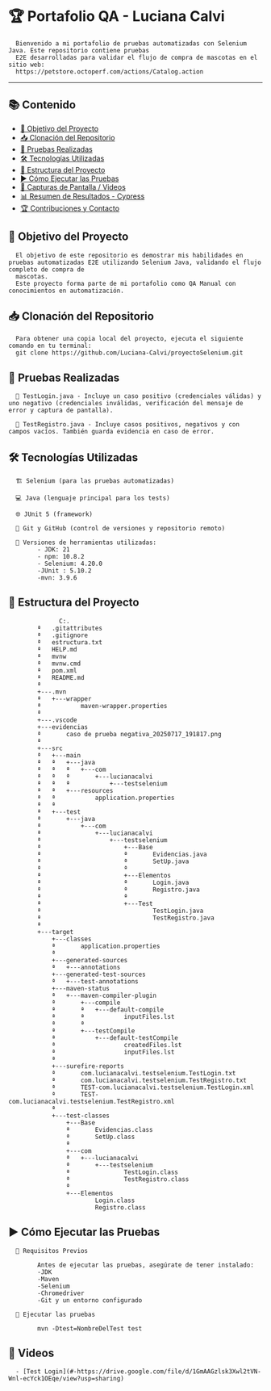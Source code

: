 # 🏆 Portafolio QA - Luciana Calvi

      Bienvenido a mi portafolio de pruebas automatizadas con Selenium Java. Este repositorio contiene pruebas 
      E2E desarrolladas para validar el flujo de compra de mascotas en el sitio web: 
      https://petstore.octoperf.com/actions/Catalog.action 
-----------------------------------------------------------------------------------------------------------------------------------------------------------------------------------------------------------------------------------------------------
## 📚 Contenido

- [🎯 Objetivo del Proyecto](#-objetivo-del-proyecto)
- [📥 Clonación del Repositorio](#-clonación-del-repositorio)
- [🚀 Pruebas Realizadas](#-pruebas-realizadas)
- [🛠️ Tecnologías Utilizadas](#-tecnologías-utilizadas)
- [📂 Estructura del Proyecto](#-estructura-del-proyecto)
- [▶️ Cómo Ejecutar las Pruebas](#️-cómo-ejecutar-las-pruebas)
- [📸 Capturas de Pantalla / Videos](#-capturas-de-pantalla--videos)
- [📊 Resumen de Resultados - Cypress](#-resumen-de-resultados---cypress)
- [🏆 Contribuciones y Contacto](#-contribuciones-y-contacto)


## 🎯 Objetivo del Proyecto
  
      El objetivo de este repositorio es demostrar mis habilidades en pruebas automatizadas E2E utilizando Selenium Java, validando el flujo completo de compra de 
      mascotas. 
      Este proyecto forma parte de mi portafolio como QA Manual con conocimientos en automatización.

## 📥 Clonación del Repositorio

      Para obtener una copia local del proyecto, ejecuta el siguiente comando en tu terminal:
      git clone https://github.com/Luciana-Calvi/proyectoSelenium.git
      
## 🚀 Pruebas Realizadas

      📌 TestLogin.java - Incluye un caso positivo (credenciales válidas) y uno negativo (credenciales inválidas, verificación del mensaje de error y captura de pantalla).

      📌 TestRegistro.java - Incluye casos positivos, negativos y con campos vacíos. También guarda evidencia en caso de error.
      
## 🛠️ Tecnologías Utilizadas

      🏗️ Selenium (para las pruebas automatizadas)

      💻 Java (lenguaje principal para los tests)
      
      🌐 JUnit 5 (framework)
      
      🔗 Git y GitHub (control de versiones y repositorio remoto)
      
      🧩 Versiones de herramientas utilizadas:
            - JDK: 21
            - npm: 10.8.2
            - Selenium: 4.20.0
            -JUnit : 5.10.2
            -mvn: 3.9.6 

## 📂 Estructura del Proyecto

                  C:.
            ª   .gitattributes
            ª   .gitignore
            ª   estructura.txt
            ª   HELP.md
            ª   mvnw
            ª   mvnw.cmd
            ª   pom.xml
            ª   README.md
            ª   
            +---.mvn
            ª   +---wrapper
            ª           maven-wrapper.properties
            ª           
            +---.vscode
            +---evidencias
            ª       caso de prueba negativa_20250717_191817.png
            ª       
            +---src
            ª   +---main
            ª   ª   +---java
            ª   ª   ª   +---com
            ª   ª   ª       +---lucianacalvi
            ª   ª   ª           +---testselenium
            ª   ª   +---resources
            ª   ª           application.properties
            ª   ª           
            ª   +---test
            ª       +---java
            ª           +---com
            ª               +---lucianacalvi
            ª                   +---testselenium
            ª                       +---Base
            ª                       ª       Evidencias.java
            ª                       ª       SetUp.java
            ª                       ª       
            ª                       +---Elementos
            ª                       ª       Login.java
            ª                       ª       Registro.java
            ª                       ª       
            ª                       +---Test
            ª                               TestLogin.java
            ª                               TestRegistro.java
            ª                               
            +---target
                +---classes
                ª       application.properties
                ª       
                +---generated-sources
                ª   +---annotations
                +---generated-test-sources
                ª   +---test-annotations
                +---maven-status
                ª   +---maven-compiler-plugin
                ª       +---compile
                ª       ª   +---default-compile
                ª       ª           inputFiles.lst
                ª       ª           
                ª       +---testCompile
                ª           +---default-testCompile
                ª                   createdFiles.lst
                ª                   inputFiles.lst
                ª                   
                +---surefire-reports
                ª       com.lucianacalvi.testselenium.TestLogin.txt
                ª       com.lucianacalvi.testselenium.TestRegistro.txt
                ª       TEST-com.lucianacalvi.testselenium.TestLogin.xml
                ª       TEST-com.lucianacalvi.testselenium.TestRegistro.xml
                ª       
                +---test-classes
                    +---Base
                    ª       Evidencias.class
                    ª       SetUp.class
                    ª       
                    +---com
                    ª   +---lucianacalvi
                    ª       +---testselenium
                    ª               TestLogin.class
                    ª               TestRegistro.class
                    ª               
                    +---Elementos
                            Login.class
                            Registro.class

## ▶️ Cómo Ejecutar las Pruebas

      📌 Requisitos Previos

            Antes de ejecutar las pruebas, asegúrate de tener instalado:
            -JDK
            -Maven
            -Selenium
            -Chromedriver
            -Git y un entorno configurado

      🚀 Ejecutar las pruebas

            mvn -Dtest=NombreDelTest test

## 📸 Videos

      - [Test Login](#-https://drive.google.com/file/d/1GmAAGzlsk3Xwl2tVN-Wnl-ecYck1OEqe/view?usp=sharing)
